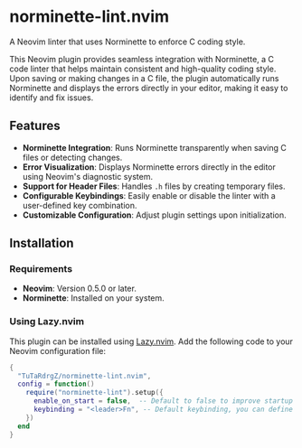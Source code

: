 # norminette-lint.nvim

A Neovim linter that uses Norminette to enforce C coding style.

This Neovim plugin provides seamless integration with Norminette, a C code linter that helps maintain consistent and high-quality coding style. Upon saving or making changes in a C file, the plugin automatically runs Norminette and displays the errors directly in your editor, making it easy to identify and fix issues.

## Features

- **Norminette Integration**: Runs Norminette transparently when saving C files or detecting changes.
- **Error Visualization**: Displays Norminette errors directly in the editor using Neovim's diagnostic system.
- **Support for Header Files**: Handles `.h` files by creating temporary files.
- **Configurable Keybindings**: Easily enable or disable the linter with a user-defined key combination.
- **Customizable Configuration**: Adjust plugin settings upon initialization.

## Installation

### Requirements

- **Neovim**: Version 0.5.0 or later.
- **Norminette**: Installed on your system.

### Using Lazy.nvim

This plugin can be installed using [Lazy.nvim](https://github.com/folke/lazy.nvim). Add the following code to your Neovim configuration file:

```lua
{
  "TuTaRdrgZ/norminette-lint.nvim",
  config = function()
    require("norminette-lint").setup({
      enable_on_start = false,  -- Default to false to improve startup performance
      keybinding = "<leader>Fn", -- Default keybinding, you can define yours
    })
  end
}

